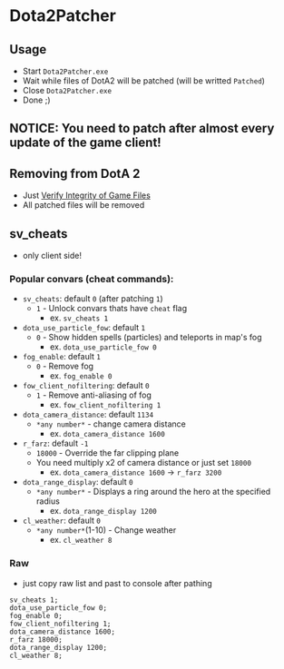 # Dota2Patcher
## Usage

* Start `Dota2Patcher.exe`
* Wait while files of DotA2 will be patched (will be writted `Patched`)
* Close `Dota2Patcher.exe`
* Done ;)

## **NOTICE: You need to patch after almost every update of the game client!**

## Removing from DotA 2

* Just [Verify Integrity of Game Files](https://support.steampowered.com/kb/2037-QEUH-3335/verify-integrity-of-game-cache?l=english)
* All patched files will be removed

## sv_cheats
* only client side!

### Popular convars (cheat commands):
* `sv_cheats`: default `0` (after patching `1`)
	* `1` - Unlock convars thats have `cheat` flag
		* ex. `sv_cheats 1`
* `dota_use_particle_fow`: default `1`
	* `0` - Show hidden spells (particles) and teleports in map's fog
		* ex. `dota_use_particle_fow 0`
* `fog_enable`: default `1`
	* `0` - Remove fog
		* ex. `fog_enable 0`
* `fow_client_nofiltering`: default `0`
	* `1` - Remove anti-aliasing of fog
		* ex. `fow_client_nofiltering 1`
* `dota_camera_distance`: default `1134`
	* `*any number*` - change camera distance
		* ex. `dota_camera_distance 1600`
* `r_farz`: default `-1`
	* `18000` - Override the far clipping plane
	* You need multiply x2 of camera distance or just set `18000`
		* ex. `dota_camera_distance 1600` -> `r_farz 3200`
* `dota_range_display`: default `0`
	* `*any number*` - Displays a ring around the hero at the specified radius
		* ex. `dota_range_display 1200`
* `cl_weather`: default `0`
	* `*any number*`(1-10) - Change weather
		* ex. `cl_weather 8`

### Raw

* just copy raw list and past to console after pathing

```
sv_cheats 1;
dota_use_particle_fow 0;
fog_enable 0;
fow_client_nofiltering 1;
dota_camera_distance 1600;
r_farz 18000;
dota_range_display 1200;
cl_weather 8;
```
